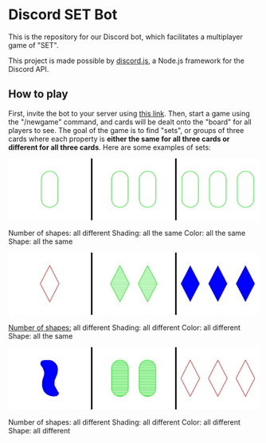 # Discord SET Bot
This is the repository for our Discord bot, which facilitates a multiplayer game of "SET".

This project is made possible by [discord.js](https://discord.js.org), a Node.js framework for the Discord API.

## How to play
First, invite the bot to your server using [this link](https://discord.com/api/oauth2/authorize?client_id=917630979659685908&permissions=8192&scope=applications.commands%20bot). Then, start a game using the "/newgame" command, and cards will be dealt onto the "board" for all players to see. The goal of the game is to find "sets", or groups of three cards where each property is **either the same for all three cards or different for all three cards**. Here are some examples of sets:

![set1](https://github.com/alex-algazi/setbot/blob/main//images/sets/1.jpeg?raw=true)

Number of shapes: all different
Shading: all the same
Color: all the same
Shape: all the same

![set2](https://github.com/alex-algazi/setbot/blob/main//images/sets/2.jpeg?raw=true)

<ins>Number of shapes:</ins> all different
Shading: all different
Color: all different
Shape: all the same

![set3](https://github.com/alex-algazi/setbot/blob/main//images/sets/3.jpeg?raw=true)

Number of shapes: all different
Shading: all different
Color: all different
Shape: all different
